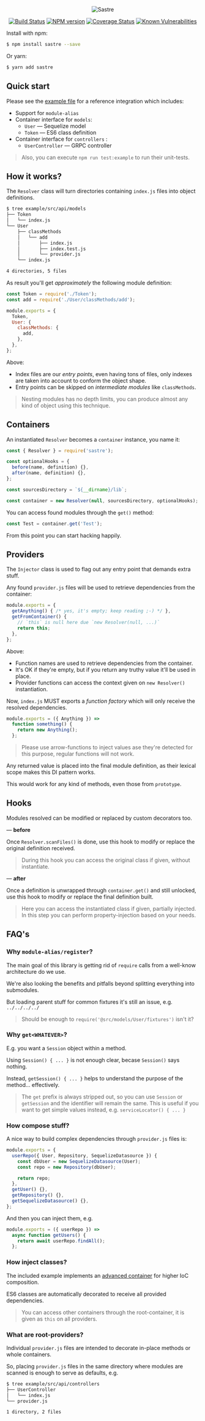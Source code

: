 <div align="center">

![Sastre](s_needle.svg)

[![Build Status](https://api.travis-ci.org/pateketrueke/sastre.svg?branch=master)](https://travis-ci.org/pateketrueke/sastre)
[![NPM version](https://badge.fury.io/js/sastre.svg)](http://badge.fury.io/js/sastre)
[![Coverage Status](https://codecov.io/github/pateketrueke/sastre/coverage.svg?branch=master)](https://codecov.io/github/pateketrueke/sastre)
[![Known Vulnerabilities](https://snyk.io/test/npm/sastre/badge.svg)](https://snyk.io/test/npm/sastre)

</div>

Install with npm:

```bash
$ npm install sastre --save
```

Or yarn:

```bash
$ yarn add sastre
```

## Quick start

Please see the [example file](example/index.js) for a reference integration which includes:

- Support for `module-alias`
- Container interface for `models`:
  - `User` &mdash; Sequelize model
  - `Token` &mdash; ES6 class definition
- Container interface for `controllers` :
  - `UserController` &mdash; GRPC controller

> Also, you can execute `npm run test:example` to run their unit-tests.

## How it works?

The `Resolver` class will turn directories containing `index.js` files into object definitions.

```bash
$ tree example/src/api/models
├── Token
│   └── index.js
└── User
    ├── classMethods
    │   └── add
    │       ├── index.js
    │       ├── index.test.js
    │       └── provider.js
    └── index.js

4 directories, 5 files
```

As result you'll get _approximately_ the following module definition:

```js
const Token = require('./Token');
const add = require('./User/classMethods/add');

module.exports = {
  Token,
  User: {
    classMethods: {
      add,
    },
  },
};
```

Above:

- Index files are our _entry points_, even having tons of files, only indexes are taken into account to conform the object shape.
- Entry points can be skipped on _intermediate modules_ like `classMethods`.

> Nesting modules has no depth limits, you can produce almost any kind of object using this technique.

## Containers

An instantiated `Resolver` becomes a `container` instance, you name it:

```js
const { Resolver } = require('sastre');

const optionalHooks = {
  before(name, definition) {},
  after(name, definition) {},
};

const sourcesDirectory = `${__dirname}/lib`;

const container = new Resolver(null, sourcesDirectory, optionalHooks);
```

You can access found modules through the `get()` method:

```js
const Test = container.get('Test');
```

From this point you can start hacking happily.

## Providers

The `Injector` class is used to flag out any entry point that demands extra stuff.

Any found `provider.js` files will be used to retrieve dependencies from the container:

```js
module.exports = {
  getAnything() { /* yes, it's empty; keep reading ;-) */ },
  getFromContainer() {
    // `this` is null here due `new Resolver(null, ...)`
    return this;
  },
};
```

Above:

- Function names are used to retrieve dependencies from the container.
- It's OK if they're empty, but if you return any truthy value it'll be used in place.
- Provider functions can access the context given on `new Resolver()` instantiation.

Now, `index.js` MUST exports a _function factory_ which will only receive the resolved dependencies.

```js
module.exports = ({ Anything }) =>
  function something() {
    return new Anything();
  };
```

> Please use arrow-functions to inject values ase they're detected for this purpose, regular functions will not work.

Any returned value is placed into the final module definition, as their lexical scope makes this DI pattern works.

This would work for any kind of methods, even those from `prototype`.

## Hooks

Modules resolved can be modified or replaced by custom decorators too.

&mdash; **before**

Once `Resolver.scanFiles()` is done, use this hook to modify or replace the original definition received.

> During this hook you can access the original class if given, without instantiate.

&mdash; **after**

Once a definition is unwrapped through `container.get()` and still unlocked, use this hook to modify or replace the final definition built.

> Here you can access the instantiated class if given, partially injected. In this step you can perform property-injection based on your needs.

## FAQ's

### Why `module-alias/register`?

The main goal of this library is getting rid of `require` calls from a well-know architecture do we use.

We're also looking the benefits and pitfalls beyond splitting everything into submodules.

But loading parent stuff for common fixtures it's still an issue, e.g. `../../../../`

> Should be enough to `require('@src/models/User/fixtures')` isn't it?

### Why `get<WHATEVER>`?

E.g. you want a `Session` object within a method.

Using `Session() { ... }` is not enough clear, becase `Session()` says nothing.

Instead, `getSession() { ... }` helps to understand the purpose of the method... effectively.

> The `get` prefix is always stripped out, so you can use `Session` or `getSession` and the identifier will remain the same. This is useful if you want to get simple values instead, e.g. `serviceLocator() { ... }`

### How compose stuff?

A nice way to build complex dependencies through `provider.js` files is:

```js
module.exports = {
  userRepo({ User, Repository, SequelizeDatasource }) {
    const dbUser = new SequelizeDatasource(User);
    const repo = new Repository(dbUser);

    return repo;
  },
  getUser() {},
  getRepository() {},
  getSequelizeDatasource() {},
};
```

And then you can inject them, e.g.

```js
module.exports = ({ userRepo }) =>
  async function getUsers() {
    return await userRepo.findAll();
  };
```

### How inject classes?

The included example implements an [advanced container](example/src/container/controllers.js) for higher IoC composition.

ES6 classes are automatically decorated to receive all provided dependencies.

> You can access other containers through the root-container, it is given as `this` on all providers.

### What are root-providers?

Individual `provider.js` files are intended to decorate in-place methods or whole containers.

So, placing `provider.js` files in the same directory where modules are scanned is enough to serve as defaults, e.g.

```bash
$ tree example/src/api/controllers
├── UserController
│   └── index.js
└── provider.js

1 directory, 2 files
```
